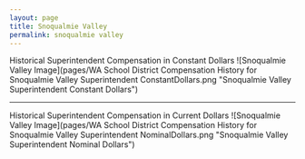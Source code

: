 ```yaml
---
layout: page
title: Snoqualmie Valley
permalink: snoqualmie valley
---
```



Historical Superintendent Compensation in Constant Dollars
![Snoqualmie Valley Image](pages/WA School District Compensation History for Snoqualmie Valley Superintendent ConstantDollars.png "Snoqualmie Valley Superintendent Constant Dollars")

___

Historical Superintendent Compensation in Current Dollars
![Snoqualmie Valley Image](pages/WA School District Compensation History for Snoqualmie Valley Superintendent NominalDollars.png "Snoqualmie Valley Superintendent Nominal Dollars")